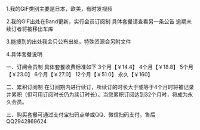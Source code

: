 1.我的GIF类别主要是日本，欧美，有时发视频

2.我的GIF出处在Band更新，实行会员订阅制
具体套餐请查看另一条公告
逾期未续订者将被移出车库

3.能搜到的出处我会只公布出处，特殊资源会另附文件

4.具体套餐说明

一、订阅会员制
具体套餐收费标准如下
3个月【￥14.4】
4个月【￥18.8】
5个月【￥23.0】
6个月【￥27.0】
12个月【￥51.0】
永久【￥160】

二、累积订阅制
在订阅期内进行续订，所续订的时长大于或等于4个月时将被记录并累积（但可用订阅时长仍为续订时长）。当您累积订阅达到32个月时，将成为永久会员。

三、购买套餐可通过支付宝扫码点单或QQ、微信扫码支付。售后QQ2942869624
